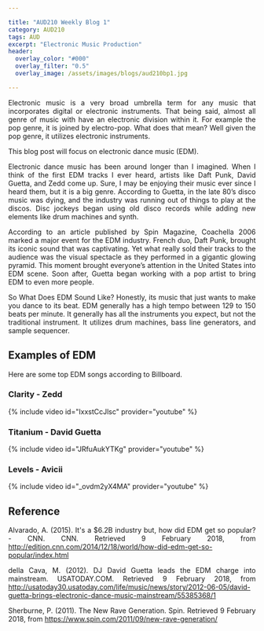 ```yaml
---

title: "AUD210 Weekly Blog 1"
category: AUD210
tags: AUD
excerpt: "Electronic Music Production"
header:
  overlay_color: "#000"
  overlay_filter: "0.5"
  overlay_image: /assets/images/blogs/aud210bp1.jpg

---
```

<style>
body {
text-align: justify}
</style>

Electronic music is a very broad umbrella term for any music that incorporates digital or electronic instruments. That being said, almost all genre of music with have an electronic division within it. For example the pop genre, it is joined by electro-pop. What does that mean? Well given the pop genre, it utilizes electronic instruments. 

This blog post will focus on electronic dance music (EDM).

Electronic dance music has been around longer than I imagined. When I think of the first EDM tracks I ever heard, artists like Daft Punk, David Guetta, and Zedd come up. Sure, I may be enjoying their music ever since I heard them, but it is a big genre. According to Guetta, in the late 80’s disco music was dying, and the industry was running out of things to play at the discos. Disc jockeys began using old disco records while adding new elements like drum machines and synth. 

According to an article published by Spin Magazine, Coachella 2006 marked a major event for the EDM industry. French duo, Daft Punk, brought its iconic sound that was captivating. Yet what really sold their tracks to the audience was the visual spectacle as they performed in a gigantic glowing pyramid. This moment brought everyone’s attention in the United States into EDM scene. Soon after, Guetta began working with a pop artist to bring EDM to even more people. 

So What Does EDM Sound Like?
Honestly, its music that just wants to make you dance to its beat. EDM generally has a high tempo between 129 to 150 beats per minute. It generally has all the instruments you expect, but not the traditional instrument. It utilizes drum machines, bass line generators, and sample sequencer.  

## Examples of EDM
Here are some top EDM songs according to Billboard.

### Clarity - Zedd

{% include video id="IxxstCcJlsc" provider="youtube" %}


### Titanium - David Guetta

{% include video id="JRfuAukYTKg" provider="youtube" %}


### Levels - Avicii

{% include video id="_ovdm2yX4MA" provider="youtube" %}




## Reference
Alvarado, A. (2015). It's a $6.2B industry but, how did EDM get so popular? - CNN. CNN. Retrieved 9 February 2018, from http://edition.cnn.com/2014/12/18/world/how-did-edm-get-so-popular/index.html

della Cava, M. (2012). DJ David Guetta leads the EDM charge into mainstream. USATODAY.COM. Retrieved 9 February 2018, from http://usatoday30.usatoday.com/life/music/news/story/2012-06-05/david-guetta-brings-electronic-dance-music-mainstream/55385368/1

Sherburne, P. (2011). The New Rave Generation. Spin. Retrieved 9 February 2018, from https://www.spin.com/2011/09/new-rave-generation/

